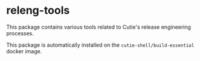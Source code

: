 releng-tools
==================

This package contains various tools related to Cutie's release
engineering processes.

This package is automatically installed on the `cutie-shell/build-essential`
docker image.
